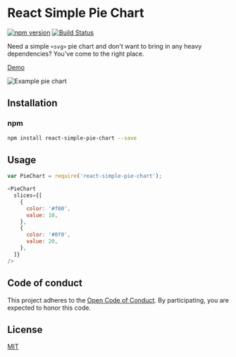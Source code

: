 # React Simple Pie Chart

[![npm version](https://badge.fury.io/js/react-simple-pie-chart.svg)](http://badge.fury.io/js/react-simple-pie-chart)
[![Build Status](https://travis-ci.org/brigade/react-simple-pie-chart.svg?branch=master)](https://travis-ci.org/brigade/react-simple-pie-chart)

Need a simple `<svg>` pie chart and don't want to bring in any heavy
dependencies? You've come to the right place.

[Demo](http://jsfiddle.net/qgxyw3mp/3/)

![Example pie
chart](http://brigade.github.io/react-simple-pie-chart/example-pie-chart.svg)

## Installation

### npm

```bash
npm install react-simple-pie-chart --save
```

## Usage

```javascript
var PieChart = require('react-simple-pie-chart');
```

```javascript
<PieChart
  slices={[
    {
      color: '#f00',
      value: 10,
    },
    {
      color: '#0f0',
      value: 20,
    },
  ]}
/>
```

## Code of conduct

This project adheres to the [Open Code of Conduct][code-of-conduct]. By
participating, you are expected to honor this code.

[code-of-conduct]: https://github.com/brigade/code-of-conduct

## License

[MIT][mit-license]

[mit-license]: ./LICENSE
